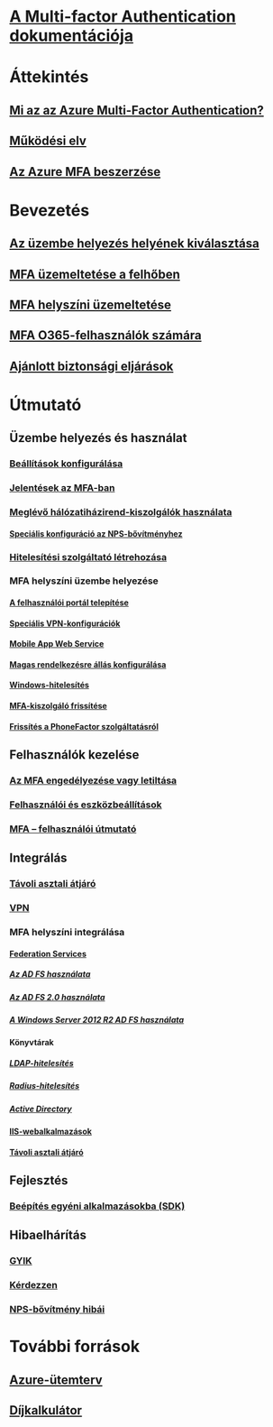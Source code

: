 # [A Multi-factor Authentication dokumentációja](index.md)

# Áttekintés
## [Mi az az Azure Multi-Factor Authentication?](../active-directory/authentication/multi-factor-authentication.md)
## [Működési elv](../active-directory/authentication/concept-mfa-howitworks.md)
## [Az Azure MFA beszerzése](../active-directory/authentication/concept-mfa-licensing.md)

# Bevezetés
## [Az üzembe helyezés helyének kiválasztása](../active-directory/authentication/concept-mfa-whichversion.md)
## [MFA üzemeltetése a felhőben](../active-directory/authentication/howto-mfa-getstarted.md)
## [MFA helyszíni üzemeltetése](../active-directory/authentication/howto-mfaserver-deploy.md)
## [MFA O365-felhasználók számára](https://support.office.com/article/Plan-for-multi-factor-authentication-for-Office-365-Deployments-043807b2-21db-4d5c-b430-c8a6dee0e6ba)
## [Ajánlott biztonsági eljárások](../active-directory/authentication/multi-factor-authentication-security-best-practices.md)

# Útmutató
## Üzembe helyezés és használat
### [Beállítások konfigurálása](../active-directory/authentication/howto-mfa-mfasettings.md)
### [Jelentések az MFA-ban](../active-directory/authentication/howto-mfa-reporting.md)
### [Meglévő hálózatiházirend-kiszolgálók használata](../active-directory/authentication/howto-mfa-nps-extension.md)
#### [Speciális konfiguráció az NPS-bővítményhez](../active-directory/authentication/howto-mfa-nps-extension-advanced.md)
### [Hitelesítési szolgáltató létrehozása](../active-directory/authentication/concept-mfa-authprovider.md)
### MFA helyszíni üzembe helyezése
#### [A felhasználói portál telepítése](../active-directory/authentication/howto-mfaserver-deploy-userportal.md)
#### [Speciális VPN-konfigurációk](../active-directory/authentication/howto-mfaserver-nps-vpn.md)
#### [Mobile App Web Service](../active-directory/authentication/howto-mfaserver-deploy-mobileapp.md)
#### [Magas rendelkezésre állás konfigurálása](../active-directory/authentication/howto-mfaserver-deploy-ha.md)
#### [Windows-hitelesítés](../active-directory/authentication/howto-mfaserver-windows.md)
#### [MFA-kiszolgáló frissítése](../active-directory/authentication/howto-mfaserver-deploy-upgrade.md)
#### [Frissítés a PhoneFactor szolgáltatásról](../active-directory/authentication/howto-mfaserver-deploy-upgrade-pf.md)

## Felhasználók kezelése
### [Az MFA engedélyezése vagy letiltása](../active-directory/authentication/howto-mfa-userstates.md)
### [Felhasználói és eszközbeállítások](../active-directory/authentication/howto-mfa-userdevicesettings.md)
### [MFA – felhasználói útmutató](./end-user/multi-factor-authentication-end-user.md)

## Integrálás
### [Távoli asztali átjáró](../active-directory/authentication/howto-mfa-nps-extension-rdg.md)
### [VPN](../active-directory/authentication/howto-mfa-nps-extension-vpn.md)
### MFA helyszíni integrálása
#### [Federation Services](../active-directory/authentication/multi-factor-authentication-get-started-adfs.md)
##### [Az AD FS használata](../active-directory/authentication/howto-mfa-adfs.md)
##### [Az AD FS 2.0 használata](../active-directory/authentication/howto-mfaserver-adfs-2.md)
##### [A Windows Server 2012 R2 AD FS használata](../active-directory/authentication/howto-mfaserver-adfs-2012.md)
#### Könyvtárak
##### [LDAP-hitelesítés](../active-directory/authentication/howto-mfaserver-dir-ldap.md)
##### [Radius-hitelesítés](../active-directory/authentication/howto-mfaserver-dir-radius.md)
##### [Active Directory](../active-directory/authentication/howto-mfaserver-dir-ad.md)
#### [IIS-webalkalmazások](../active-directory/authentication/howto-mfaserver-iis.md)
#### [Távoli asztali átjáró](../active-directory/authentication/howto-mfaserver-nps-rdg.md)

## Fejlesztés
### [Beépítés egyéni alkalmazásokba (SDK)](../active-directory/authentication/howto-mfa-sdk.md)

## Hibaelhárítás
### [GYIK](../active-directory/authentication/multi-factor-authentication-faq.md)
### [Kérdezzen](https://social.msdn.microsoft.com/Forums/newthread?category=windowsazureplatform&forum=windowsazureactiveauthentication&prof=required)
### [NPS-bővítmény hibái](../active-directory/authentication/howto-mfa-nps-extension-errors.md)

# További források
## [Azure-ütemterv](https://azure.microsoft.com/roadmap/?category=security-identity)
## [Díjkalkulátor](https://azure.microsoft.com/pricing/calculator/)
